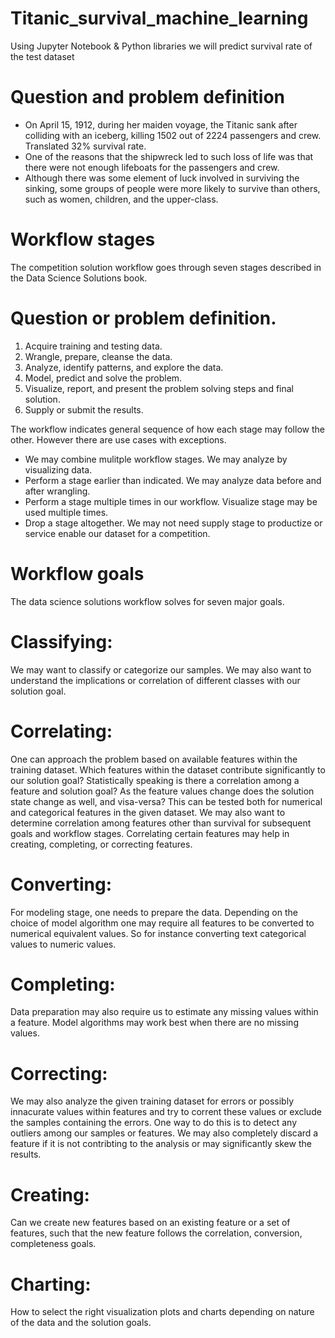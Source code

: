 # Titanic_survival_machine_learning
Using Jupyter Notebook &amp; Python libraries we will predict survival rate of the test dataset

# Question and problem definition
- On April 15, 1912, during her maiden voyage, the Titanic sank after colliding with an iceberg, killing 1502 out of 2224 passengers and     crew. Translated 32% survival rate.
- One of the reasons that the shipwreck led to such loss of life was that there were not enough lifeboats for the passengers and crew.
- Although there was some element of luck involved in surviving the sinking, some groups of people were more likely to survive than         others, such as women, children, and the upper-class.

# Workflow stages
The competition solution workflow goes through seven stages described in the Data Science Solutions book.

# Question or problem definition.
1. Acquire training and testing data.
2. Wrangle, prepare, cleanse the data.
3. Analyze, identify patterns, and explore the data.
4. Model, predict and solve the problem.
5. Visualize, report, and present the problem solving steps and final solution.
6. Supply or submit the results.

The workflow indicates general sequence of how each stage may follow the other. However there are use cases with exceptions.

- We may combine mulitple workflow stages. We may analyze by visualizing data.
- Perform a stage earlier than indicated. We may analyze data before and after wrangling.
- Perform a stage multiple times in our workflow. Visualize stage may be used multiple times.
- Drop a stage altogether. We may not need supply stage to productize or service enable our dataset for a competition.

# Workflow goals
The data science solutions workflow solves for seven major goals.

# Classifying: 
We may want to classify or categorize our samples. We may also want to understand the implications or correlation of different classes with our solution goal.

# Correlating: 
One can approach the problem based on available features within the training dataset. Which features within the dataset contribute significantly to our solution goal? Statistically speaking is there a correlation among a feature and solution goal? As the feature values change does the solution state change as well, and visa-versa? This can be tested both for numerical and categorical features in the given dataset. We may also want to determine correlation among features other than survival for subsequent goals and workflow stages. Correlating certain features may help in creating, completing, or correcting features.

# Converting: 
For modeling stage, one needs to prepare the data. Depending on the choice of model algorithm one may require all features to be converted to numerical equivalent values. So for instance converting text categorical values to numeric values.

# Completing: 
Data preparation may also require us to estimate any missing values within a feature. Model algorithms may work best when there are no missing values.

# Correcting: 
We may also analyze the given training dataset for errors or possibly innacurate values within features and try to corrent these values or exclude the samples containing the errors. One way to do this is to detect any outliers among our samples or features. We may also completely discard a feature if it is not contribting to the analysis or may significantly skew the results.

# Creating: 
Can we create new features based on an existing feature or a set of features, such that the new feature follows the correlation, conversion, completeness goals.

# Charting: 
How to select the right visualization plots and charts depending on nature of the data and the solution goals.
